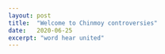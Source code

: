 ```yaml
---
layout: post
title:  "Welcome to Chinmoy controversies"
date:   2020-06-25
excerpt: "word hear united"
---
```

